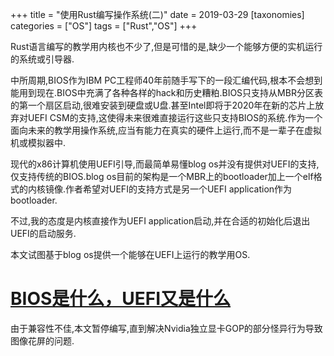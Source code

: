 +++
title = "使用Rust编写操作系统(二)"
date = 2019-03-29
[taxonomies]
categories = ["OS"]
tags = ["Rust","OS"]
+++

Rust语言编写的教学用内核也不少了,但是可惜的是,缺少一个能够方便的实机运行的系统或引导器.

中所周期,BIOS作为IBM PC工程师40年前随手写下的一段汇编代码,根本不会想到能用到现在.BIOS中充满了各种各样的hack和历史糟粕.BIOS只支持从MBR分区表的第一个扇区启动,很难安装到硬盘或U盘.甚至Intel即将于2020年在新的芯片上放弃对UEFI CSM的支持,这使得未来很难直接运行这些只支持BIOS的系统.作为一个面向未来的教学用操作系统,应当有能力在真实的硬件上运行,而不是一辈子在虚拟机或模拟器中.

现代的x86计算机使用UEFI引导,而最简单易懂blog os并没有提供对UEFI的支持,仅支持传统的BIOS.blog os目前的架构是一个MBR上的bootloader加上一个elf格式的内核镜像.作者希望对UEFI的支持方式是另一个UEFI application作为bootloader.

不过,我的态度是内核直接作为UEFI application启动,并在合适的初始化后退出UEFI的启动服务.

本文试图基于blog os提供一个能够在UEFI上运行的教学用OS.

<!-- more -->

# [BIOS是什么，UEFI又是什么](https://12101111.github.io/diannao110/firmware/%E4%B8%BB%E6%9D%BF%E5%9B%BA%E4%BB%B6.html)

由于兼容性不佳,本文暂停编写,直到解决Nvidia独立显卡GOP的部分怪异行为导致图像花屏的问题.